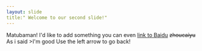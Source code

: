 ```yaml
---
layout: slide
title:" Welcome to our second slide!"
---
```

Matubaman! I'd like to add something you can even [link to Baidu](http://baidu.com) ~~zhoucaiyu~~  As i said >I'm good
Use the left arrow to go back!
